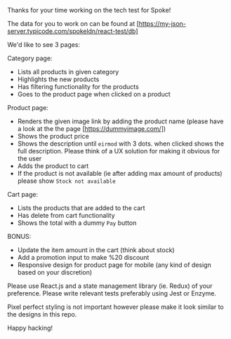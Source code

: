 Thanks for your time working on the tech test for Spoke!

The data for you to work on can be found at [https://my-json-server.typicode.com/spokeldn/react-test/db]

We'd like to see 3 pages:

Category page:
* Lists all products in given category
* Highlights the new products
* Has filtering functionality for the products
* Goes to the product page when clicked on a product

Product page:
* Renders the given image link by adding the product name (please have a look at the the page [https://dummyimage.com/])
* Shows the product price
* Shows the description until `eirmod` with 3 dots. when clicked shows the full description. Please think of a UX solution for making it obvious for the user
* Adds the product to cart
* If the product is not available (ie after adding max amount of products) please show `Stock not available`

Cart page:
* Lists the products that are added to the cart
* Has delete from cart functionality
* Shows the total with a dummy `Pay` button

BONUS:
* Update the item amount in the cart (think about stock)
* Add a promotion input to make %20 discount
* Responsive design for product page for mobile (any kind of design based on your discretion)

Please use React.js and a state management library (ie. Redux) of your preference. Please write relevant tests preferably using Jest or Enzyme.

Pixel perfect styling is not important however please make it look similar to the designs in this repo.

Happy hacking!
